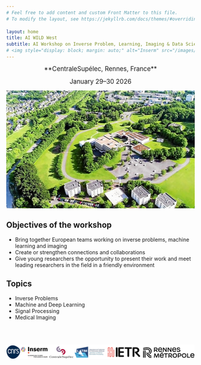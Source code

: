 ```yaml
---
# Feel free to add content and custom Front Matter to this file.
# To modify the layout, see https://jekyllrb.com/docs/themes/#overriding-theme-defaults

layout: home
title: AI WILD West 
subtitle: AI Workshop on Inverse Problem, Learning, Imaging & Data Science in the West
# <img style="display: block; margin: auto;" alt="Inserm" src="/images/logos/inserm.png"> 
---
```

<p style="text-align: center;"> 
  <span style="font-size: larger;">**CentraleSupélec, Rennes, France**</span>
</p>

<p style="text-align: center;">
  <span style="font-size: larger;">January 29–30 2026</span>
</p>

<p style="text-align: center;">
  <img title="a title" alt="Rennes" src="/images/supelec1.jpg">
</p>



## Objectives of the workshop

- Bring together European teams working on inverse problems, machine learning and imaging
- Create or strengthen connections and collaborations 
- Give young researchers the opportunity to present their work and meet leading researchers in the field in a friendly environment

## Topics

- Inverse Problems
- Machine and Deep Learning
- Signal Processing
- Medical Imaging


<br /> 
<br /> 
<br /> 







<center><img style="display: block; margin: auto;" alt="logos" src="/images/logos/logos.png"></center>








